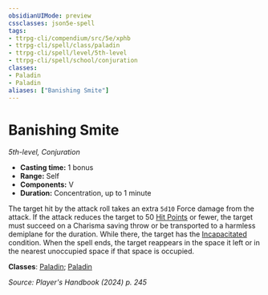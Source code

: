 ```yaml
---
obsidianUIMode: preview
cssclasses: json5e-spell
tags:
- ttrpg-cli/compendium/src/5e/xphb
- ttrpg-cli/spell/class/paladin
- ttrpg-cli/spell/level/5th-level
- ttrpg-cli/spell/school/conjuration
classes:
- Paladin
- Paladin
aliases: ["Banishing Smite"]
---
```

# Banishing Smite
*5th-level, Conjuration*  


- **Casting time:** 1 bonus
- **Range:** Self
- **Components:** V
- **Duration:** Concentration, up to 1 minute

The target hit by the attack roll takes an extra `5d10` Force damage from the attack. If the attack reduces the target to 50 [Hit Points](Mechanics/rules/variant-rules/hit-points-xphb.md) or fewer, the target must succeed on a Charisma saving throw or be transported to a harmless demiplane for the duration. While there, the target has the [Incapacitated](Mechanics/rules/conditions.md#Incapacitated) condition. When the spell ends, the target reappears in the space it left or in the nearest unoccupied space if that space is occupied.

**Classes**: [Paladin](list-spells-classes-paladin); [Paladin](list-spells-classes-paladin)

*Source: Player's Handbook (2024) p. 245*